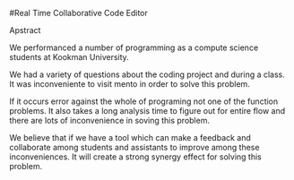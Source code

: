 #Real Time Collaborative Code Editor

Apstract

We performanced a number of programming as a compute science students at Kookman University.

We had a variety of questions about the coding project and during a class.
It was inconveniente to visit mento in order to solve this problem.

If it occurs error against the whole of programing not one of the function problems.
It also takes a long analysis time to figure out for entire flow and there are lots of inconvenience in soving this problem.

We believe that if we have a tool which can make a feedback and collaborate among students and assistants to improve among
these inconveniences. 
It will create a strong synergy effect for solving this problem.
